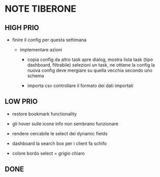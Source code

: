 # NOTE TIBERONE

## HIGH PRIO

- finire il config per questa settimana
	
	- implementare azioni 

		- copia config da altro task
			apre dialog, mostra lista task (tipo dashboard, filtrabile)
			selezioni un task, ne ottiene la config
			la nuova config deve mergiare su quella vecchia secondo uno schema

		- importa csv
			controllare il formato dei dati importati

## LOW PRIO

- restore bookmark functionality

- gli hover sulle icone info non sembrano funzionare

- rendere cercabile le select dei dynamic fields

- dashboard la search box per i client fa schifo

- colore bordo select = grigio chiaro

## DONE


